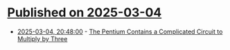 # [Published on 2025-03-04](index.md)

* [2025-03-04, 20:48:00](https://soylentnews.org/article.pl?sid=25/03/03/1359231&from=rss) - [The Pentium Contains a Complicated Circuit to Multiply by Three](https://soylentnews.org/article.pl?sid=25/03/03/1359231&from=rss)
